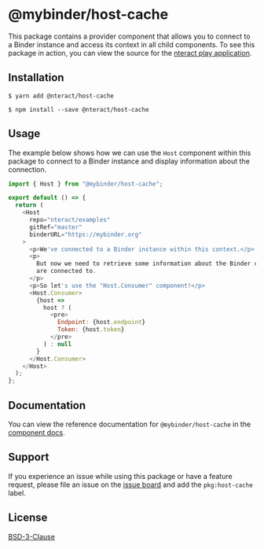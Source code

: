 # @mybinder/host-cache

This package contains a provider component that allows you to connect to a Binder instance and access its context in all child components. To see this package in action, you can view the source for the [nteract play application](https://github.com/nteract/play).

## Installation

```
$ yarn add @nteract/host-cache
```

```
$ npm install --save @nteract/host-cache
```

## Usage

The example below shows how we can use the `Host` component within this package to connect to a Binder instance and display information about the connection.

```javascript
import { Host } from "@mybinder/host-cache";

export default () => {
  return (
    <Host
      repo="nteract/examples"
      gitRef="master"
      binderURL="https://mybinder.org"
    >
      <p>We've connected to a Binder instance within this context.</p>
      <p>
        But now we need to retrieve some information about the Binder context we
        are connected to.
      </p>
      <p>So let's use the "Host.Consumer" component!</p>
      <Host.Consumer>
        {host =>
          host ? (
            <pre>
              Endpoint: {host.endpoint}
              Token: {host.token}
            </pre>
          ) : null
        }
      </Host.Consumer>
    </Host>
  );
};
```

## Documentation

You can view the reference documentation for `@mybinder/host-cache` in the [component docs](https://components.nteract.io/#mybinderhost-cache).

## Support

If you experience an issue while using this package or have a feature request, please file an issue on the [issue board](https://github.com/nteract/nteract/issues/new/choose) and add the `pkg:host-cache` label.

## License

[BSD-3-Clause](https://choosealicense.com/licenses/bsd-3-clause/)
